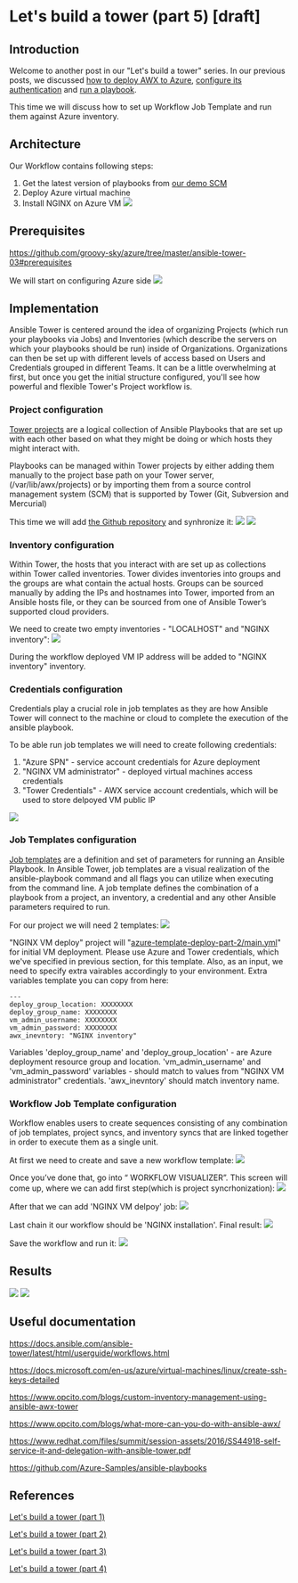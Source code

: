 # Let's build a tower (part 5) [draft]

## Introduction

Welcome to another post in our "Let's build a tower" series. In our previous posts, we discussed [how to deploy AWX to Azure](https://lnkd.in/g3gsW3r), [configure its authentication](https://lnkd.in/gEdp66V) and [run a playbook](https://lnkd.in/diUNrU9).

This time we will discuss how to set up Workflow Job Template and run them against Azure inventory.

## Architecture

Our Workflow contains following steps:
1. Get the latest version of playbooks from [our demo SCM](https://github.com/groovy-sky/tower-examples.git)
2. Deploy Azure virtual machine
3. Install NGINX on Azure VM
![](/images/ansible-tower/project_arch.png)


## Prerequisites

https://github.com/groovy-sky/azure/tree/master/ansible-tower-03#prerequisites

We will start on configuring Azure side 
![](/images/ansible-tower/assign_role.png)

## Implementation

Ansible Tower is centered around the idea of organizing Projects (which run your playbooks via Jobs) and Inventories (which describe the servers on which your playbooks should be run) inside of Organizations. Organizations can then be set up with different levels of access based on Users and Credentials grouped in different Teams. It can be a little overwhelming at first, but once you get the initial structure configured, you'll see how powerful and flexible Tower's Project workflow is.

### Project configuration

[Tower projects](https://www.ansible.com/blog/getting-started-with-ansible-tower-projects-inventories) are a logical collection of Ansible Playbooks that are set up with each other based on what they might be doing or which hosts they might interact with.

Playbooks can be managed within Tower projects by either adding them manually to the project base path on your Tower server, (/var/lib/awx/projects) or by importing them from a source control management system (SCM) that is supported by Tower (Git, Subversion and Mercurial)

This time we will add [the Github repository](https://github.com/groovy-sky/tower-examples.git) and synhronize it:
![](/images/ansible-tower/tower_playbooks.png)
![](/images/ansible-tower/sync_project.png)


### Inventory configuration

Within Tower, the hosts that you interact with are set up as collections within Tower called inventories. Tower divides inventories into groups and the groups are what contain the actual hosts. Groups can be sourced manually by adding the IPs and hostnames into Tower, imported from an Ansible hosts file, or they can be sourced from one of Ansible Tower’s supported cloud providers.

We need to create two empty inventories - "LOCALHOST" and "NGINX inventory":
![](/images/ansible-tower/awx_invent.png)

During the workflow deployed VM IP address will be added to "NGINX inventory" inventory.

### Credentials configuration

Credentials play a crucial role in job templates as they are how Ansible Tower will connect to the machine or cloud to complete the execution of the ansible playbook.

To be able run job templates we will need to create following credentials:
1. "Azure SPN" - service account credentials for Azure deployment
1. "NGINX VM administrator" - deployed virtual machines access credentials
1. "Tower Credentials" - AWX service account credentials, which will be used to store delpoyed VM public IP

![](/images/ansible-tower/awx_credentials.png)

### Job Templates configuration

[Job templates](https://www.ansible.com/blog/getting-started-setting-up-an-ansible-job-template) are a definition and set of parameters for running an Ansible Playbook. In Ansible Tower, job templates are a visual realization of the ansible-playbook command and all flags you can utilize when executing from the command line. A job template defines the combination of a playbook from a project, an inventory, a credential and any other Ansible parameters required to run.

For our project we will need 2 templates:
![](/images/ansible-tower/nginx_templates.png)

"NGINX VM deploy" project will "[azure-template-deploy-part-2/main.yml](https://raw.githubusercontent.com/groovy-sky/tower-examples/master/azure-template-deploy-part-2/main.yml)" for initial VM deployment. Please use Azure and Tower credentials, which we've specified in previous section, for this template. Also, as an input, we need to specify extra vairables accordingly to your environment. Extra variables template you can copy from here:
```
---
deploy_group_location: XXXXXXXX
deploy_group_name: XXXXXXXX
vm_admin_username: XXXXXXXX
vm_admin_password: XXXXXXXX
awx_inevntory: "NGINX inventory"
```

Variables 'deploy_group_name' and 'deploy_group_location' - are Azure deployment resource group and location.
'vm_admin_username' and 'vm_admin_password' variables - should match to values from "NGINX VM administrator" credentials.  'awx_inevntory' should match inventory name.

### Workflow Job Template configuration

Workflow enables users to create sequences consisting of any combination of job templates, project syncs, and inventory syncs that are linked together in order to execute them as a single unit. 

At first we need to create and save a new workflow template:
![](/images/ansible-tower/nginx_inven.png)

Once you’ve done that, go into “ WORKFLOW VISUALIZER”. This screen will come up, where we can add first step(which is project syncrhonization):
![](/images/ansible-tower/workflow_part1.png)

After that we can add 'NGINX VM delpoy' job:
![](/images/ansible-tower/workflow_part2.png)

Last chain it our workflow should be 'NGINX installation'. Final result:
![](/images/ansible-tower/workflow_whole.png)

Save the workflow and run it:
![](/images/ansible-tower/workflow_whole.png)

## Results

![](/images/ansible-tower/workflow_result_1.png)
![](/images/ansible-tower/workflow_result_2.png)

## Useful documentation

https://docs.ansible.com/ansible-tower/latest/html/userguide/workflows.html

https://docs.microsoft.com/en-us/azure/virtual-machines/linux/create-ssh-keys-detailed

https://www.opcito.com/blogs/custom-inventory-management-using-ansible-awx-tower

https://www.opcito.com/blogs/what-more-can-you-do-with-ansible-awx/

https://www.redhat.com/files/summit/session-assets/2016/SS44918-self-service-it-and-delegation-with-ansible-tower.pdf

https://github.com/Azure-Samples/ansible-playbooks


## References

[Let's build a tower (part 1)](/ansible-tower-00/README.md)

[Let's build a tower (part 2)](/ansible-tower-01/README.md)

[Let's build a tower (part 3)](/ansible-tower-02/README.md)

[Let's build a tower (part 4)](/ansible-tower-03/README.md)
